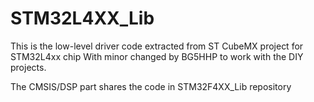 # STM32L4XX_Lib

This is the low-level driver code extracted from ST CubeMX project for STM32L4xx chip
With minor changed by BG5HHP to work with the DIY projects.


The CMSIS/DSP part shares the code in STM32F4XX_Lib repository

